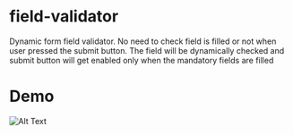 # field-validator
Dynamic form field validator. No need to check field is filled or not when user pressed the submit button. The field will be dynamically checked and submit button will get enabled only when the mandatory fields are filled

# Demo
![Alt Text](https://github.com/mohammed-rampurawala/field-validator/blob/master/demo.gif)
